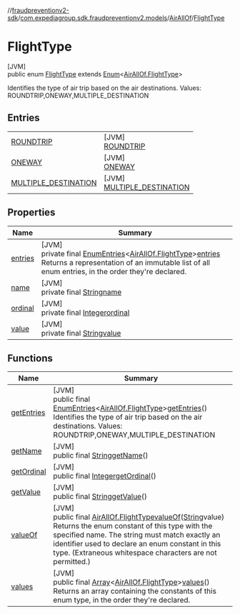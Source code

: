 //[fraudpreventionv2-sdk](../../../../index.md)/[com.expediagroup.sdk.fraudpreventionv2.models](../../index.md)/[AirAllOf](../index.md)/[FlightType](index.md)

# FlightType

[JVM]\
public enum [FlightType](index.md) extends [Enum](https://docs.oracle.com/javase/8/docs/api/java/lang/Enum.html)&lt;[AirAllOf.FlightType](index.md)&gt;

Identifies the type of air trip based on the air destinations. Values: ROUNDTRIP,ONEWAY,MULTIPLE_DESTINATION

## Entries

| | |
|---|---|
| [ROUNDTRIP](-r-o-u-n-d-t-r-i-p/index.md) | [JVM]<br>[ROUNDTRIP](-r-o-u-n-d-t-r-i-p/index.md) |
| [ONEWAY](-o-n-e-w-a-y/index.md) | [JVM]<br>[ONEWAY](-o-n-e-w-a-y/index.md) |
| [MULTIPLE_DESTINATION](-m-u-l-t-i-p-l-e_-d-e-s-t-i-n-a-t-i-o-n/index.md) | [JVM]<br>[MULTIPLE_DESTINATION](-m-u-l-t-i-p-l-e_-d-e-s-t-i-n-a-t-i-o-n/index.md) |

## Properties

| Name | Summary |
|---|---|
| [entries](index.md#-121720241%2FProperties%2F-173342751) | [JVM]<br>private final [EnumEntries](https://kotlinlang.org/api/latest/jvm/stdlib/kotlin.enums/-enum-entries/index.html)&lt;[AirAllOf.FlightType](index.md)&gt;[entries](index.md#-121720241%2FProperties%2F-173342751)<br>Returns a representation of an immutable list of all enum entries, in the order they're declared. |
| [name](../../-verification-type/_3_-d-s/index.md#-372974862%2FProperties%2F-173342751) | [JVM]<br>private final [String](https://docs.oracle.com/javase/8/docs/api/java/lang/String.html)[name](../../-verification-type/_3_-d-s/index.md#-372974862%2FProperties%2F-173342751) |
| [ordinal](../../-verification-type/_3_-d-s/index.md#-739389684%2FProperties%2F-173342751) | [JVM]<br>private final [Integer](https://docs.oracle.com/javase/8/docs/api/java/lang/Integer.html)[ordinal](../../-verification-type/_3_-d-s/index.md#-739389684%2FProperties%2F-173342751) |
| [value](-m-u-l-t-i-p-l-e_-d-e-s-t-i-n-a-t-i-o-n/index.md#1050809614%2FProperties%2F-173342751) | [JVM]<br>private final [String](https://docs.oracle.com/javase/8/docs/api/java/lang/String.html)[value](-m-u-l-t-i-p-l-e_-d-e-s-t-i-n-a-t-i-o-n/index.md#1050809614%2FProperties%2F-173342751) |

## Functions

| Name | Summary |
|---|---|
| [getEntries](get-entries.md) | [JVM]<br>public final [EnumEntries](https://kotlinlang.org/api/latest/jvm/stdlib/kotlin.enums/-enum-entries/index.html)&lt;[AirAllOf.FlightType](index.md)&gt;[getEntries](get-entries.md)()<br>Identifies the type of air trip based on the air destinations. Values: ROUNDTRIP,ONEWAY,MULTIPLE_DESTINATION |
| [getName](index.md#-81225713%2FFunctions%2F-173342751) | [JVM]<br>public final [String](https://docs.oracle.com/javase/8/docs/api/java/lang/String.html)[getName](index.md#-81225713%2FFunctions%2F-173342751)() |
| [getOrdinal](index.md#2040668367%2FFunctions%2F-173342751) | [JVM]<br>public final [Integer](https://docs.oracle.com/javase/8/docs/api/java/lang/Integer.html)[getOrdinal](index.md#2040668367%2FFunctions%2F-173342751)() |
| [getValue](get-value.md) | [JVM]<br>public final [String](https://docs.oracle.com/javase/8/docs/api/java/lang/String.html)[getValue](get-value.md)() |
| [valueOf](value-of.md) | [JVM]<br>public final [AirAllOf.FlightType](index.md)[valueOf](value-of.md)([String](https://docs.oracle.com/javase/8/docs/api/java/lang/String.html)value)<br>Returns the enum constant of this type with the specified name. The string must match exactly an identifier used to declare an enum constant in this type. (Extraneous whitespace characters are not permitted.) |
| [values](values.md) | [JVM]<br>public final [Array](https://kotlinlang.org/api/latest/jvm/stdlib/kotlin/-array/index.html)&lt;[AirAllOf.FlightType](index.md)&gt;[values](values.md)()<br>Returns an array containing the constants of this enum type, in the order they're declared. |
